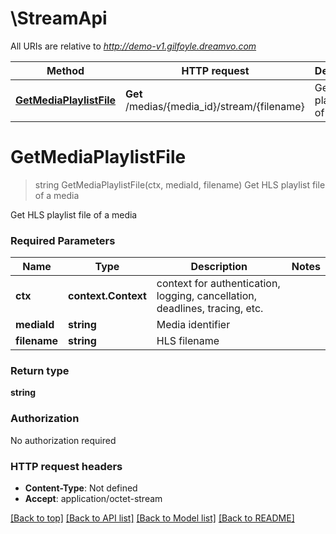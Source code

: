 # \StreamApi

All URIs are relative to *http://demo-v1.gilfoyle.dreamvo.com*

Method | HTTP request | Description
------------- | ------------- | -------------
[**GetMediaPlaylistFile**](StreamApi.md#GetMediaPlaylistFile) | **Get** /medias/{media_id}/stream/{filename} | Get HLS playlist file of a media


# **GetMediaPlaylistFile**
> string GetMediaPlaylistFile(ctx, mediaId, filename)
Get HLS playlist file of a media

Get HLS playlist file of a media

### Required Parameters

Name | Type | Description  | Notes
------------- | ------------- | ------------- | -------------
 **ctx** | **context.Context** | context for authentication, logging, cancellation, deadlines, tracing, etc.
  **mediaId** | **string**| Media identifier | 
  **filename** | **string**| HLS filename | 

### Return type

**string**

### Authorization

No authorization required

### HTTP request headers

 - **Content-Type**: Not defined
 - **Accept**: application/octet-stream

[[Back to top]](#) [[Back to API list]](../README.md#documentation-for-api-endpoints) [[Back to Model list]](../README.md#documentation-for-models) [[Back to README]](../README.md)

